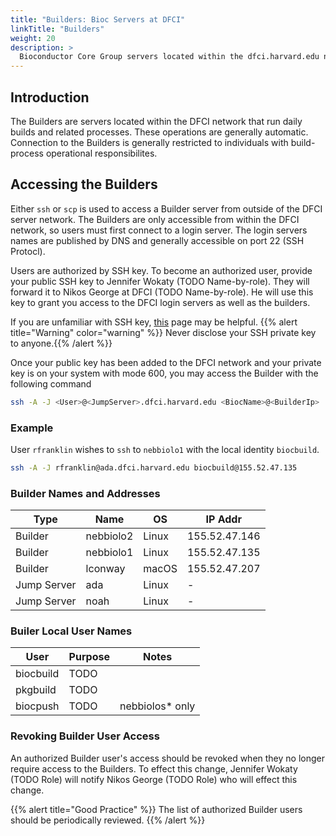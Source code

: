 ```yaml
---
title: "Builders: Bioc Servers at DFCI"
linkTitle: "Builders"
weight: 20
description: >
  Bioconductor Core Group servers located within the dfci.harvard.edu network (Builders) IAM procedures
---
```


## Introduction

The Builders are servers located within the DFCI network that run daily builds and related processes.
These operations are generally automatic.
Connection to the Builders is generally restricted to individuals with build-process operational responsibilites.

## Accessing the Builders

Either `ssh` or `scp` is used to access a Builder server from outside of the DFCI server network.
The Builders are only accessible from within the DFCI network, so users must first connect to a login server.
The login servers names are published by DNS and generally accessible on port 22 (SSH Protocl).

Users are authorized by SSH key.
To become an authorized user, provide your public SSH key to Jennifer Wokaty (TODO Name-by-role).
They will forward it to Nikos George at DFCI (TODO Name-by-role).
He will use this key to grant you access to the DFCI login servers as well as the builders.

If you are unfamiliar with SSH key, [this](https://sites.google.com/ds.dfci.harvard.edu/docs-ds/servers-hpc/server-access-ssh) page may be helpful.
{{% alert title="Warning" color="warning" %}}
Never disclose your SSH private key to anyone.{{% /alert %}}

Once your public key has been added to the DFCI network and your private key is on your system with mode 600, you may access the Builder with the following command 

```bash
ssh -A -J <User>@<JumpServer>.dfci.harvard.edu <BiocName>@<BuilderIp>
```

### Example

User `rfranklin` wishes to `ssh` to `nebbiolo1` with the local identity `biocbuild`.

```bash
ssh -A -J rfranklin@ada.dfci.harvard.edu biocbuild@155.52.47.135
```

### Builder Names and Addresses

| Type | Name | OS | IP Addr |
|------|------|----|---------|
| Builder | nebbiolo2 | Linux | 155.52.47.146 |
| Builder | nebbiolo1 | Linux | 155.52.47.135 |
| Builder | lconway | macOS | 155.52.47.207 |
| Jump Server | ada | Linux | - |
| Jump Server | noah | Linux | - |

### Builer Local User Names

| User | Purpose | Notes |
|------|---------|-------|
|biocbuild | TODO ||
|pkgbuild| TODO ||
|biocpush| TODO | nebbiolos* only |

### Revoking Builder User Access

An authorized Builder user's access should be revoked when they no longer require access to the Builders.
To effect this change, Jennifer Wokaty (TODO Role) will notify Nikos George (TODO Role) who will effect this change.

{{% alert title="Good Practice" %}}
The list of authorized Builder users should be periodically reviewed.
{{% /alert %}}

